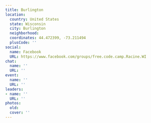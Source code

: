 ```yaml
---
title: Burlington
location:
  country: United States
  state: Wisconsin
  city: Burlington
  neighborhood: 
  coordinates: 44.472399, -73.211494
  plusCode: ''
social:
  name: Facebook
  URL: https://www.facebook.com/groups/free.code.camp.Racine.WI
chat:
  name: ''
  URL: ''
event:
  name: ''
  URL: ''
leaders:
- name: ''
  URL: ''
photos:
  old: 
  cover: ''
---
```

